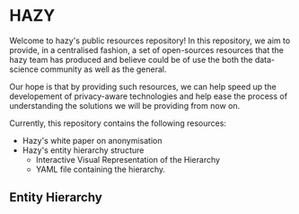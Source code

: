 # HAZY

Welcome to hazy's public resources repository! In this repository, we aim to provide, in a centralised fashion, a set of open-sources resources that the hazy team has produced and believe could be of use the both the data-science community as well as the general.

Our hope is that by providing such resources, we can help speed up the developement of privacy-aware technologies and help ease the process of understanding the solutions we will be providing from now on.

Currently, this repository contains the following resources:
* Hazy's white paper on anonymisation
* Hazy's entity hierarchy structure
  * Interactive Visual Representation of the Hierarchy
  * YAML file containing the hierarchy.

## Entity Hierarchy
